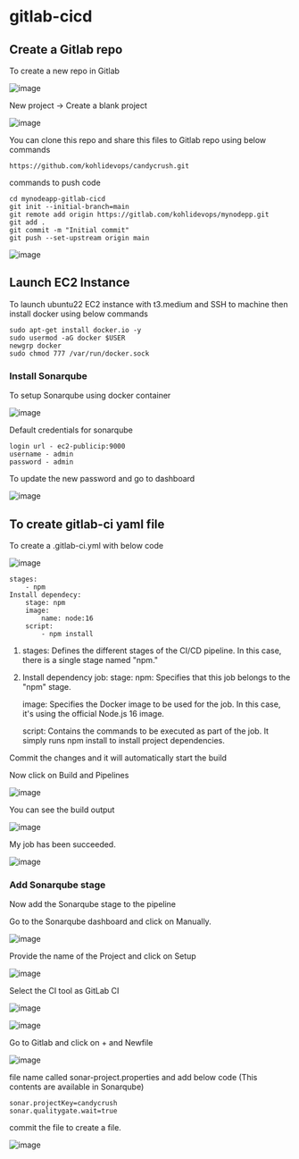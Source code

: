 # gitlab-cicd

## Create a Gitlab repo

To create a new repo in Gitlab

![image](https://github.com/kohlidevops/gitlab-cicd/assets/100069489/5a7e94a1-0086-4c93-aea1-af0e655c9c1a)

New project -> Create a blank project

![image](https://github.com/kohlidevops/gitlab-cicd/assets/100069489/7880ca54-4591-4197-a60e-b2501c444630)

You can clone this repo and share this files to Gitlab repo using below commands

```
https://github.com/kohlidevops/candycrush.git
```

commands to push code

```
cd mynodeapp-gitlab-cicd
git init --initial-branch=main
git remote add origin https://gitlab.com/kohlidevops/mynodepp.git
git add .
git commit -m "Initial commit"
git push --set-upstream origin main
```

![image](https://github.com/kohlidevops/gitlab-cicd/assets/100069489/64c68d28-f204-4721-8b16-5f773f0710cb)

## Launch EC2 Instance

To launch ubuntu22 EC2 instance with t3.medium and SSH to machine then install docker using below commands

```
sudo apt-get install docker.io -y
sudo usermod -aG docker $USER
newgrp docker
sudo chmod 777 /var/run/docker.sock
```

### Install Sonarqube

To setup Sonarqube using docker container

![image](https://github.com/kohlidevops/gitlab-cicd/assets/100069489/400e3077-5767-484d-b7da-81cf9ffb40fc)

Default credentials for sonarqube

```
login url - ec2-publicip:9000
username - admin
password - admin
```

To update the new password and go to dashboard

![image](https://github.com/kohlidevops/gitlab-cicd/assets/100069489/5ac70624-2763-405e-ba56-e6ea49442aab)

## To create gitlab-ci yaml file

To create a .gitlab-ci.yml with below code

![image](https://github.com/kohlidevops/gitlab-cicd/assets/100069489/73978570-7da2-4512-a631-ccfc1392be49)

```
stages:
    - npm
Install dependecy:
    stage: npm
    image:
        name: node:16
    script:
        - npm install
```

1. stages: Defines the different stages of the CI/CD pipeline. In this case, there is a single stage named "npm."
2. Install dependency job:
    stage: npm: Specifies that this job belongs to the "npm" stage.

   image: Specifies the Docker image to be used for the job. In this case, it's using the official Node.js 16 image.

   script: Contains the commands to be executed as part of the job. It simply runs npm install to install project dependencies.

Commit the changes and it will automatically start the build

Now click on Build and Pipelines

![image](https://github.com/kohlidevops/gitlab-cicd/assets/100069489/895f19c4-8c7c-4eca-a9fc-30b8b659f35e)

You can see the build output

![image](https://github.com/kohlidevops/gitlab-cicd/assets/100069489/996d6a34-92e1-4cb3-a978-76c5037b9856)

My job has been succeeded.

![image](https://github.com/kohlidevops/gitlab-cicd/assets/100069489/ae7120aa-bb20-45cf-b85a-445c916c51ee)


### Add Sonarqube stage

Now add the Sonarqube stage to the pipeline

Go to the Sonarqube dashboard and click on Manually.

![image](https://github.com/kohlidevops/gitlab-cicd/assets/100069489/f4fd1def-f73b-4094-bd95-c5bd51fc8c55)

Provide the name of the Project and click on Setup

![image](https://github.com/kohlidevops/gitlab-cicd/assets/100069489/f682759e-48db-4d1f-af5e-48702bae4c9a)

Select the CI tool as GitLab CI

![image](https://github.com/kohlidevops/gitlab-cicd/assets/100069489/8839eed6-b35e-4629-a650-848596cfe102)

![image](https://github.com/kohlidevops/gitlab-cicd/assets/100069489/85e2dba8-f2d3-42ec-b282-5503ac826f53)

Go to Gitlab and click on + and Newfile

![image](https://github.com/kohlidevops/gitlab-cicd/assets/100069489/4b6fb6ac-2652-4183-b5c8-69cb46f08903)

file name called sonar-project.properties and add below code (This contents are available in Sonarqube)

```
sonar.projectKey=candycrush
sonar.qualitygate.wait=true
```

commit the file to create a file.

![image](https://github.com/kohlidevops/gitlab-cicd/assets/100069489/77828260-855e-464d-b65a-5c4fda761fa5)
